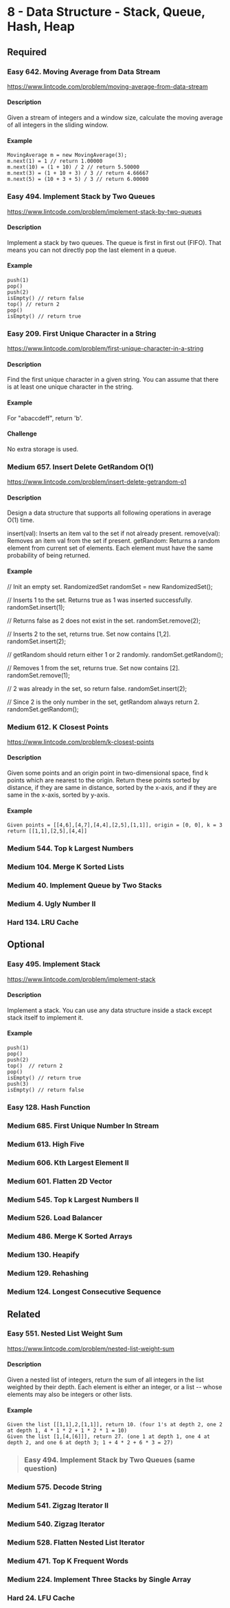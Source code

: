 # 8 - Data Structure - Stack, Queue, Hash, Heap

## Required

### Easy  642. Moving Average from Data Stream
https://www.lintcode.com/problem/moving-average-from-data-stream

#### Description
Given a stream of integers and a window size, calculate the moving average of all integers in the sliding window.

#### Example
    MovingAverage m = new MovingAverage(3);
    m.next(1) = 1 // return 1.00000
    m.next(10) = (1 + 10) / 2 // return 5.50000
    m.next(3) = (1 + 10 + 3) / 3 // return 4.66667
    m.next(5) = (10 + 3 + 5) / 3 // return 6.00000

### Easy  494. Implement Stack by Two Queues
https://www.lintcode.com/problem/implement-stack-by-two-queues

#### Description
Implement a stack by two queues. The queue is first in first out (FIFO). That means you can not directly pop the last element in a queue.

#### Example
    push(1)
    pop()
    push(2)
    isEmpty() // return false
    top() // return 2
    pop()
    isEmpty() // return true

### Easy  209. First Unique Character in a String
https://www.lintcode.com/problem/first-unique-character-in-a-string

#### Description
Find the first unique character in a given string. You can assume that there is at least one unique character in the string.

#### Example
For "abaccdeff", return 'b'.

#### Challenge
No extra storage is used.

### Medium  657. Insert Delete GetRandom O(1)
https://www.lintcode.com/problem/insert-delete-getrandom-o1

#### Description
Design a data structure that supports all following operations in average O(1) time.

insert(val): Inserts an item val to the set if not already present.
remove(val): Removes an item val from the set if present.
getRandom: Returns a random element from current set of elements. Each element must have the same probability of being returned.

#### Example
// Init an empty set.
RandomizedSet randomSet = new RandomizedSet();

// Inserts 1 to the set. Returns true as 1 was inserted successfully.
randomSet.insert(1);

// Returns false as 2 does not exist in the set.
randomSet.remove(2);

// Inserts 2 to the set, returns true. Set now contains [1,2].
randomSet.insert(2);

// getRandom should return either 1 or 2 randomly.
randomSet.getRandom();

// Removes 1 from the set, returns true. Set now contains [2].
randomSet.remove(1);

// 2 was already in the set, so return false.
randomSet.insert(2);

// Since 2 is the only number in the set, getRandom always return 2.
randomSet.getRandom();

### Medium  612. K Closest Points
https://www.lintcode.com/problem/k-closest-points

#### Description
Given some points and an origin point in two-dimensional space, find k points which are nearest to the origin.
Return these points sorted by distance, if they are same in distance, sorted by the x-axis, and if they are same in the x-axis, sorted by y-axis.

#### Example
    Given points = [[4,6],[4,7],[4,4],[2,5],[1,1]], origin = [0, 0], k = 3
    return [[1,1],[2,5],[4,4]]

### Medium  544. Top k Largest Numbers
### Medium  104. Merge K Sorted Lists
### Medium  40. Implement Queue by Two Stacks
### Medium  4. Ugly Number II
### Hard  134. LRU Cache

## Optional

### Easy  495. Implement Stack
https://www.lintcode.com/problem/implement-stack

#### Description
Implement a stack. You can use any data structure inside a stack except stack itself to implement it.

#### Example
    push(1)
    pop()
    push(2)
    top()  // return 2
    pop()
    isEmpty() // return true
    push(3)
    isEmpty() // return false

### Easy  128. Hash Function
### Medium  685. First Unique Number In Stream
### Medium  613. High Five
### Medium  606. Kth Largest Element II
### Medium  601. Flatten 2D Vector
### Medium  545. Top k Largest Numbers II
### Medium  526. Load Balancer
### Medium  486. Merge K Sorted Arrays
### Medium  130. Heapify
### Medium  129. Rehashing
### Medium  124. Longest Consecutive Sequence

## Related

### Easy  551. Nested List Weight Sum
https://www.lintcode.com/problem/nested-list-weight-sum

#### Description
Given a nested list of integers, return the sum of all integers in the list weighted by their depth. Each element is either an integer, or a list -- whose elements may also be integers or other lists.

#### Example
    Given the list [[1,1],2,[1,1]], return 10. (four 1's at depth 2, one 2 at depth 1, 4 * 1 * 2 + 1 * 2 * 1 = 10)
    Given the list [1,[4,[6]]], return 27. (one 1 at depth 1, one 4 at depth 2, and one 6 at depth 3; 1 + 4 * 2 + 6 * 3 = 27)

> ### Easy  494. Implement Stack by Two Queues (same question)

### Medium  575. Decode String
### Medium  541. Zigzag Iterator II
### Medium  540. Zigzag Iterator
### Medium  528. Flatten Nested List Iterator
### Medium  471. Top K Frequent Words
### Medium  224. Implement Three Stacks by Single Array
### Hard  24. LFU Cache
